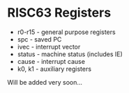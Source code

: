 # RISC63 Registers

* r0-r15 - general purpose registers
* spc - saved PC
* ivec - interrupt vector
* status - machine status (includes IE)
* cause - interrupt cause
* k0, k1 - auxiliary registers

Will be added very soon...
